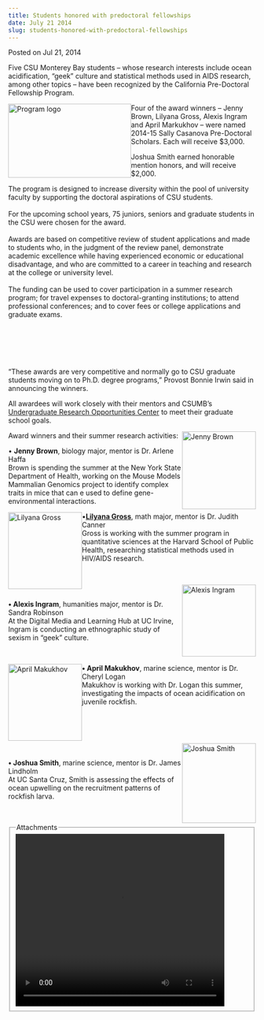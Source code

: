 ```yaml
---
title: Students honored with predoctoral fellowships
date: July 21 2014
slug: students-honored-with-predoctoral-fellowships
---
```


 



<span class="date">Posted on Jul 21, 2014    </span>
<p>Five CSU Monterey Bay students &#x2013; whose research interests
include ocean acidification, &#x201C;geek&#x201D; culture and statistical methods
used in AIDS research, among other topics &#x2013; have been recognized by
the California Pre-Doctoral Fellowship Program.</p>
<p><img alt="Program logo" src="https://news.csumb.edu/sites/default/files/65/attachments/news/images/pre-doc_logo.jpg" style="float:left; width:250px; height:150px">Four of the award
winners &#x2013; Jenny Brown, Lilyana Gross, Alexis Ingram and April
Markukhov &#x2013; were named 2014-15 Sally Casanova Pre-Doctoral
Scholars. Each will receive $3,000.</img></p>
<p>Joshua Smith earned honorable mention honors, and will receive
$2,000.</p>
<p>The program is designed to increase diversity within the pool of
university faculty by supporting the doctoral aspirations of CSU
students.<br>
<br>
For the upcoming school years, 75 juniors, seniors and graduate
students in the CSU were chosen for the award.<br>
<br>
Awards are based on competitive review of student applications and
made to students who, in the judgment of the review panel,
demonstrate academic excellence while having experienced economic
or educational disadvantage, and who are committed to a career in
teaching and research at the college or university level.<br>
<br>
The funding can be used to cover participation in a summer research
program; for travel expenses to doctoral-granting institutions; to
attend professional conferences; and to cover fees or college
applications and graduate exams.</br></br></br></br></br></br></p>
<p>&#x201C;These awards are very competitive and normally go to CSU
graduate students moving on to Ph.D. degree programs,&#x201D; Provost
Bonnie Irwin said in announcing the winners.</p>
<p>All awardees will work closely with their mentors and CSUMB&#x2019;s
<a href="https://uroc.csumb.edu" rel="nofollow">Undergraduate
Research Opportunities Center</a> to meet their graduate school
goals.</p>
<p><img alt="Jenny Brown" src="https://news.csumb.edu/sites/default/files/65/attachments/news/images/jenny_brown.png" style="width:150px; height:158px; float:right">Award winners and
their summer research activities:</img></p>
<p>&#x2022; <strong>Jenny Brown</strong>, biology major, mentor is Dr.
Arlene Haffa<br>
Brown is spending the summer at the New York State Department of
Health, working on the Mouse Models Mammalian Genomics project to
identify complex traits in mice that can e used to define
gene-environmental interactions.</br></p>
<p><img alt="Lilyana Gross" src="https://news.csumb.edu/sites/default/files/65/attachments/news/images/lilyana_gross.png" style="width:150px; height:156px; float:left"/></p>
<p>&#x2022;<a href="../../jun/11/math-major-adds-research-opportunities.html" rel="nofollow"><strong>Lilyana Gross</strong></a>, math major, mentor
is Dr. Judith Canner<br>
Gross is working with the summer program in quantitative sciences
at the Harvard School of Public Health, researching statistical
methods used in HIV/AIDS research.</br></p>
<p>&#xA0;</p>
<p><img alt="Alexis Ingram" src="https://news.csumb.edu/sites/default/files/65/attachments/news/images/alexi_ingram.png" style="width:150px; height:146px; float:right"/></p>
<p>&#xA0;</p>
<p><strong>&#x2022; Alexis Ingram</strong>, humanities major, mentor is
Dr. Sandra Robinson<br>
At the Digital Media and Learning Hub at UC Irvine, Ingram is
conducting an ethnographic study of sexism in &#x201C;geek&#x201D; culture.</br></p>
<p>&#xA0;</p>
<p><img alt="April Makukhov" src="https://news.csumb.edu/sites/default/files/65/attachments/news/images/april_makukhov.png" style="width:150px; height:156px; float:left"/></p>
<p><strong>&#x2022; April Makukhov</strong>, marine science, mentor is Dr.
Cheryl Logan<br>
Makukhov is working with Dr. Logan this summer, investigating the
impacts of ocean acidification on juvenile rockfish.&#x2028;</br></p>
<p>&#xA0;</p>
<p>&#xA0;</p>
<p><img alt="Joshua Smith" src="https://news.csumb.edu/sites/default/files/65/attachments/news/images/joshua_smith.png" style="width:150px; height:162px; float:right"/></p>
<p>&#xA0;</p>
<p><strong>&#x2022; Joshua Smith</strong>, marine science, mentor is Dr.
James Lindholm<br>
At UC Santa Cruz, Smith is assessing the effects of ocean upwelling
on the recruitment patterns of rockfish larva.</br></p>
<fieldset class="fieldgroup group-attachments">
<legend>Attachments</legend>
<div class="field field-type-emvideo field-field-attach-video">
<div class="field-items">
<div class="field-item odd">
<div class="emvideo emvideo-video emvideo-youtube">
<div class="emfield-emvideo emfield-emvideo-youtube">
<div id="emvideo-youtube-flash-wrapper-1">
<!--<object type="application/x-shockwave-flash" height="350" width="425" data="https://www.youtube.com/v/xe-QlCNSzEk&amp;rel=0&amp;enablejsapi=1&amp;playerapiid=ytplayer&amp;fs=1" id="emvideo-youtube-flash-1">
          <param name="movie" value="https://www.youtube.com/v/xe-QlCNSzEk&amp;rel=0&amp;enablejsapi=1&amp;playerapiid=ytplayer&amp;fs=1" />
          <param name="allowScriptAccess" value="sameDomain"/>
          <param name="quality" value="best"/>
          <param name="allowFullScreen" value="true"/>
          <param name="bgcolor" value="#FFFFFF"/>
          <param name="scale" value="noScale"/>
          <param name="salign" value="TL"/>
          <param name="FlashVars" value="playerMode=embedded" />
          <param name="wmode" value="transparent" />
        </object>-->
<video controls="" width="425" height="350">
<source src="https://r6---sn-o097zne7.googlevideo.com/videoplayback?expire=1422352863&amp;ipbits=0&amp;ratebypass=yes&amp;sver=3&amp;itag=18&amp;initcwndbps=3837500&amp;source=youtube&amp;mm=31&amp;mt=1422331230&amp;sparams=dur,id,initcwndbps,ip,ipbits,itag,mm,ms,mv,pl,ratebypass,source,upn,expire&amp;mv=m&amp;upn=FHaH15CDXuU&amp;ip=198.189.249.65&amp;fexp=900718,907263,916104,923368,927622,929821,930676,936121,9406392,941004,943917,947225,948124,952302,952605,952901,955301,957103,957105,957201,959701&amp;ms=au&amp;key=yt5&amp;signature=3DF0001E294E7037AC28A2BA5B66AEB1B89C27D4.DA77DB4BC824CA9999BC2F3E82215F65BC544E5D&amp;pl=23&amp;dur=231.526&amp;id=o-AGU96ipgxq58LtgRDWe4o839NoJN46bNUIz5p-EYXDC0&amp;name=xe-QlCNSzEk" type="video/mp4"/></video></div>
</div>
</div>
</div>
</div>
</div>
</fieldset>





```
